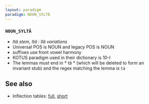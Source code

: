 ```yaml
---
layout: paradigm
paradigm: NOUN_SYLTÄ
---
```

### ` NOUN_SYLTÄ `

* _ltä stem, ltä : llä variations_
* Universal POS is NOUN and legacy POS is NOUN
* suffixes use front vowel harmony
* KOTUS paradigm used in their dictionary is 10-I
* The lemmas must end in * tä * (which will be deleted to form an invariant stub) and the regex matching the lemma is ` tä `

## See also

* Inflection tables: [full](gen/S/syltä.html), [short](gen/S/syltä_wikt.html)


